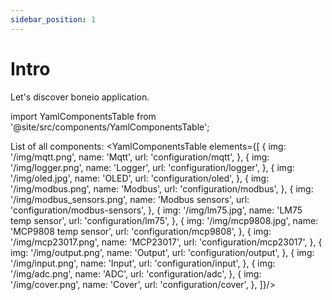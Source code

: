 ```yaml
---
sidebar_position: 1
---
```


# Intro

Let's discover boneio application.

import YamlComponentsTable from '@site/src/components/YamlComponentsTable';

List of all components:
<YamlComponentsTable elements={[
{
img: '/img/mqtt.png',
name: 'Mqtt',
url: 'configuration/mqtt',
},
{
img: '/img/logger.png',
name: 'Logger',
url: 'configuration/logger',
},
{
img: '/img/oled.jpg',
name: 'OLED',
url: 'configuration/oled',
},
{
img: '/img/modbus.png',
name: 'Modbus',
url: 'configuration/modbus',
},
{
img: '/img/modbus_sensors.png',
name: 'Modbus sensors',
url: 'configuration/modbus-sensors',
},
{
img: '/img/lm75.jpg',
name: 'LM75 temp sensor',
url: 'configuration/lm75',
},
{
img: '/img/mcp9808.jpg',
name: 'MCP9808 temp sensor',
url: 'configuration/mcp9808',
},
{
img: '/img/mcp23017.png',
name: 'MCP23017',
url: 'configuration/mcp23017',
},
{
img: '/img/output.png',
name: 'Output',
url: 'configuration/output',
},
{
img: '/img/input.png',
name: 'Input',
url: 'configuration/input',
},
{
img: '/img/adc.png',
name: 'ADC',
url: 'configuration/adc',
},
{
img: '/img/cover.png',
name: 'Cover',
url: 'configuration/cover',
},
]}/>
